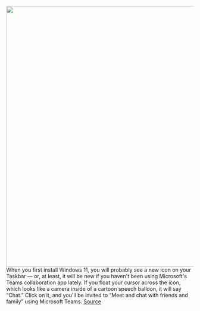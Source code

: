 <img src='https://cdn.vox-cdn.com/thumbor/1GlY5Z5cvI7wdJ91I8AB0rPKBLo=/0x0:3840x2160/1200x800/filters:focal(1613x773:2227x1387)/cdn.vox-cdn.com/uploads/chorus_image/image/69897353/Screenshot__24___1_.0.png' width='700px' /><br/>
When you first install Windows 11, you will probably see a new icon on your Taskbar — or, at least, it will be new if you haven't been using Microsoft's Teams collaboration app lately. If you float your cursor across the icon, which looks like a camera inside of a cartoon speech balloon, it will say “Chat.” Click on it, and you'll be invited to “Meet and chat with friends and family” using Microsoft Teams.
<a href='https://www.theverge.com/22686302/windows-11-microsoft-teams-chat-how-to-uninstall'> Source <a/>